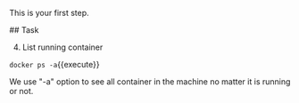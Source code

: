 This is your first step.

## Task

4. List running container

`docker ps -a`{{execute}}

We use "-a" option to see all container in the machine no matter it is running or not.